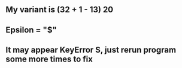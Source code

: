 ## My variant is (32 + 1 - 13) 20
## Epsilon = "$"
## It may appear KeyError S, just rerun program some more times to fix
